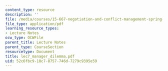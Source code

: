 ```yaml
---
content_type: resource
description: ''
file: /media/courses/15-667-negotiation-and-conflict-management-spring-2001/52c6fbc918c78757746d7279c9395e59_lec7_manager_dilemma.pdf
file_type: application/pdf
learning_resource_types:
- Lecture Notes
ocw_type: OCWFile
parent_title: Lecture Notes
parent_type: CourseSection
resourcetype: Document
title: lec7_manager_dilemma.pdf
uid: 52c6fbc9-18c7-8757-746d-7279c9395e59
---
```

